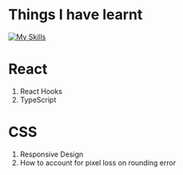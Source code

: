 # Things I have learnt

[![My Skills](https://skillicons.dev/icons?i=js,ts,react,vite,css,&perline=10)](https://skillicons.dev)

# React

1. React Hooks
2. TypeScript

# CSS

1. Responsive Design
2. How to account for pixel loss on rounding error
